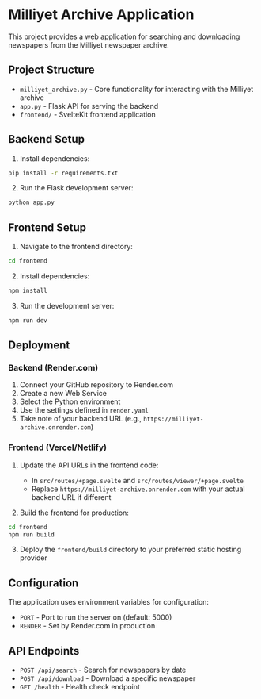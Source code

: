 # Milliyet Archive Application

This project provides a web application for searching and downloading newspapers from the Milliyet newspaper archive.

## Project Structure

- `milliyet_archive.py` - Core functionality for interacting with the Milliyet archive
- `app.py` - Flask API for serving the backend
- `frontend/` - SvelteKit frontend application

## Backend Setup

1. Install dependencies:
```bash
pip install -r requirements.txt
```

2. Run the Flask development server:
```bash
python app.py
```

## Frontend Setup

1. Navigate to the frontend directory:
```bash
cd frontend
```

2. Install dependencies:
```bash
npm install
```

3. Run the development server:
```bash
npm run dev
```

## Deployment

### Backend (Render.com)

1. Connect your GitHub repository to Render.com
2. Create a new Web Service
3. Select the Python environment
4. Use the settings defined in `render.yaml`
5. Take note of your backend URL (e.g., `https://milliyet-archive.onrender.com`)

### Frontend (Vercel/Netlify)

1. Update the API URLs in the frontend code:
   - In `src/routes/+page.svelte` and `src/routes/viewer/+page.svelte`
   - Replace `https://milliyet-archive.onrender.com` with your actual backend URL if different

2. Build the frontend for production:
```bash
cd frontend
npm run build
```

3. Deploy the `frontend/build` directory to your preferred static hosting provider

## Configuration

The application uses environment variables for configuration:

- `PORT` - Port to run the server on (default: 5000)
- `RENDER` - Set by Render.com in production

## API Endpoints

- `POST /api/search` - Search for newspapers by date
- `POST /api/download` - Download a specific newspaper
- `GET /health` - Health check endpoint